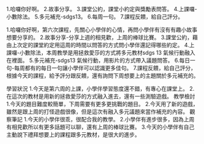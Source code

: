 1.哈囉你好啊。
2.故事分享。
3.課堂公約，課堂小約定與獎勵表問答。
4.上課囉-小數除法。
5.多元補充-sdgs13。
6.每周一句。
7.課程反饋，給自己評分。

1.哈囉你好啊，第六次課程，先關心小學伴的心情，再問小學伴有沒有有趣小故事想要分享的。
2.故事分享-分享上週的相見歡，上周的棒球比賽。
3.課堂公約，藉由上次定的課堂約定用這周的時間以問答的方式問小學伴還記得哪些約定。
4.上課囉-小數除法，本周教學是用拯救愛莎的方式將多元教材sdgs 13 氣候行動融入在裡面。
5.多元補充-sdgs13 氣候行動，用影片的方式帶入議題問答。
6.每日一句-每周都有的每日一句讓小學伴可以認識更多佳句。
7.課程反饋，給自己評分，根據今天的課程，給予評分跟反饋，還有詢問下周想要上的主題關於多元補充的。

學習狀況
1.今天是第六周的上課，小學伴學習態度還不錯，有專心在課堂上。
2.在這次的教材是用新的拯救愛莎的方式融入進去，還有一些測驗遊戲。
教學檢討
1.今天的題目難度較簡單，下周需要有更多更挑戰的題目。
2.今天用了新的遊戲，雖然是跟上周的打怪遊戲很像，但是這次有融入多元議題來當作補充的內容。
觀察筆記
1.今天的小學伴很乖，很配合我的教學。
2.小學伴有進步很多，因為上周有相見歡所以有更多話題可以聊，還有上周的棒球比賽。
3.今天的小學伴有自己主動說下禮拜想要上的課程跟多元教材，是很大的進步。